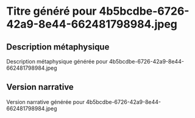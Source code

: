 # Titre généré pour 4b5bcdbe-6726-42a9-8e44-662481798984.jpeg

## Description métaphysique
Description métaphysique générée pour 4b5bcdbe-6726-42a9-8e44-662481798984.jpeg

## Version narrative
Version narrative générée pour 4b5bcdbe-6726-42a9-8e44-662481798984.jpeg
